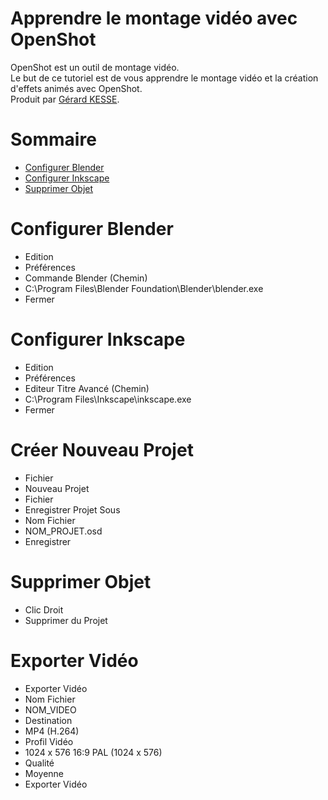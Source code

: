 # Apprendre le montage vidéo avec OpenShot 

OpenShot est un outil de montage vidéo.  
Le but de ce tutoriel est de vous apprendre le montage vidéo et 
la création d'effets animés avec OpenShot.  
Produit par 
[Gérard KESSE](https://github.com/gkesse/ "https://github.com/gkesse").

# Sommaire
* [Configurer Blender](#configurer-blender "Configurer Blender") 
* [Configurer Inkscape](#configurer-inkscape "Configurer Inkscape") 
* [Supprimer Objet](#supprimer-objet "Supprimer Objet") 

# Configurer Blender
* Edition
* Préférences
* Commande Blender (Chemin)
* C:\Program Files\Blender Foundation\Blender\blender.exe
* Fermer

# Configurer Inkscape
* Edition
* Préférences
* Editeur Titre Avancé (Chemin)
* C:\Program Files\Inkscape\inkscape.exe
* Fermer

# Créer Nouveau Projet
* Fichier
* Nouveau Projet
* Fichier
* Enregistrer Projet Sous
* Nom Fichier
* NOM_PROJET.osd
* Enregistrer

# Supprimer Objet
* Clic Droit
* Supprimer du Projet

# Exporter Vidéo
* Exporter Vidéo
* Nom Fichier
* NOM_VIDEO
* Destination
* MP4 (H.264)
* Profil Vidéo
* 1024 x 576 16:9 PAL (1024 x 576)
* Qualité
* Moyenne
* Exporter Vidéo

